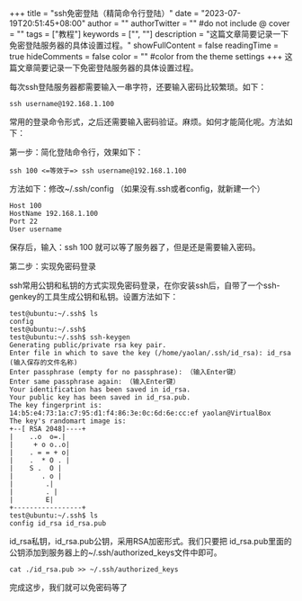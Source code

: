 +++
title = "ssh免密登陆（精简命令行登陆）"
date = "2023-07-19T20:51:45+08:00"
author = ""
authorTwitter = "" #do not include @
cover = ""
tags = ["教程"]
keywords = ["", ""]
description = "这篇文章简要记录一下免密登陆服务器的具体设置过程。"
showFullContent = false
readingTime = true
hideComments = false
color = "" #color from the theme settings
+++
这篇文章简要记录一下免密登陆服务器的具体设置过程。

每次ssh登陆服务器都需要输入一串字符，还要输入密码比较繁琐。如下：
```shell
ssh username@192.168.1.100
```
常用的登录命令形式，之后还需要输入密码验证。麻烦。如何才能简化呢。方法如下：

第一步：简化登陆命令行，效果如下：
```shell
ssh 100 <=等效于=> ssh username@192.168.1.100
```
方法如下：修改~/.ssh/config （如果没有.ssh或者config，就新建一个）
```shell
Host 100
HostName 192.168.1.100
Port 22
User username
```
保存后，输入：ssh 100 就可以等了服务器了，但是还是需要输入密码。

第二步：实现免密码登录

ssh常用公钥和私钥的方式实现免密码登录，在你安装ssh后，自带了一个ssh-genkey的工具生成公钥和私钥。设置方法如下：
```shell
test@ubuntu:~/.ssh$ ls
config
test@ubuntu:~/.ssh$
test@ubuntu:~/.ssh$ ssh-keygen
Generating public/private rsa key pair.
Enter file in which to save the key (/home/yaolan/.ssh/id_rsa): id_rsa (输入保存的文件名称)
Enter passphrase (empty for no passphrase): （输入Enter键）
Enter same passphrase again: （输入Enter键）
Your identification has been saved in id_rsa.
Your public key has been saved in id_rsa.pub.
The key fingerprint is:
14:b5:e4:73:1a:c7:95:d1:f4:86:3e:0c:6d:6e:cc:ef yaolan@VirtualBox
The key's randomart image is:
+--[ RSA 2048]----+
|    ..o  o=.|
|     + o o..o|
|    . = = + o|
|    .  * O . |
|    S .  O |
|       . o |
|        .|
|        . |
|        E|
+-----------------+
test@ubuntu:~/.ssh$ ls
config id_rsa id_rsa.pub
```
id_rsa私钥，id_rsa.pub公钥，采用RSA加密形式。我们只要把 id_rsa.pub里面的公钥添加到服务器上的~/.ssh/authorized_keys文件中即可。
```shell
cat ./id_rsa.pub >> ~/.ssh/authorized_keys
```
完成这步，我们就可以免密码等了
